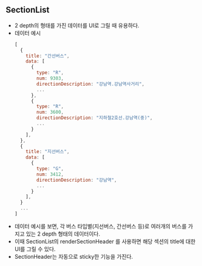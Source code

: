 ## SectionList
- 2 depth의 형태를 가진 데이터를 UI로 그릴 때 유용하다.
- 데이터 예시
    ```jsx
    [
      {
        title: "간선버스",
        data: [
          {
            type: "R",
            num: 9303,
            directionDescription: "강남역.강남역사거리",
            ...
          },
          {
            type: "R",
            num: 3600,
            directionDescription: "지하철2호선.강남역(중)",
            ...
          }
        ],
      },
      {
        title: "지선버스",
        data: [
          {
            type: "G",
            num: 3412,
            directionDescription: "강남역",
            ...
          }
        ],
      }
      ...
    ]
    ```
- 데이터 예시를 보면, 각 버스 타입별(지선버스, 간선버스 등)로 여러개의 버스를 가지고 있는 2 depth 형태의 데이터이다.
- 이때 SectionList의 renderSectionHeader 를 사용하면 해당 섹션의 title에 대한 UI를 그릴 수 있다.
- SectionHeader는 자동으로 sticky한 기능을 가진다.
